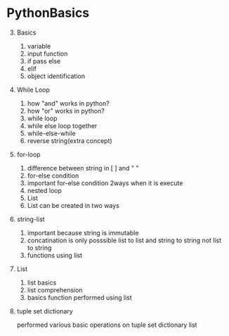 # PythonBasics

3. Basics
   
   1. variable
   2. input function
   3. if pass else
   4. elif
   5. object identification
   
4. While Loop

   1. how "and" works in python?
   2. how "or" works in python?
   3. while loop
   4. while else loop together
   5. while-else-while
   6. reverse string(extra concept)
   
5. for-loop
   
   1. difference between string in [ ] and " "
   2. for-else condition
   3. important for-else condition 2ways when it is execute
   4. nested loop
   5. List
   6. List can be created in two ways
   
6. string-list
  
   1. important because string is immutable
   2. concatination is only posssible list to list and string to string not list to string
   3. functions using list

7. List
   
   1. list basics
   2. list comprehension
   3. basics function performed using list

8. tuple set dictionary
    
     performed various basic operations on tuple set dictionary list  
